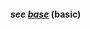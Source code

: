 #### *see [base](https://github.com/gcassel/Modular-Organizing-Terminology/blob/master/terms/base.md)* (basic)
